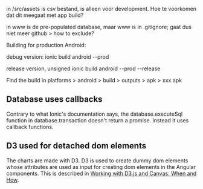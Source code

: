 in /src/assets is csv bestand, is alleen voor development. Hoe te voorkomen dat dit meegaat met app build?

in www is de pre-populated database, maar www is in .gitignore; gaat dus niet meer github > how to exclude?

Building for production Android:

debug version:
ionic build android --prod

release version, unsigned
ionic build android --prod --release

Find the build in platforms > android > build > outputs > apk > xxx.apk

## Database uses callbacks
Contrary to what Ionic's documentation says, the database.executeSql function in database.transaction doesn't return a promise. Instead it uses callback functions.

## D3 used for detached dom elements
The charts are made with D3. D3 is used to create dummy dom elements whose attributes are used as input for creating dom elements in the Angular components. This is described in [Working with D3.js and Canvas: When and How](https://bocoup.com/weblog/d3js-and-canvas).